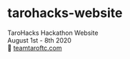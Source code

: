 # tarohacks-website
TaroHacks Hackathon Website \
August 1st - 8th 2020 \
🔗 [teamtaroftc.com](https://teamtaroftc.com)
